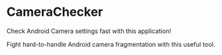 # CameraChecker

Check Android Camera settings fast with this application!

Fight hard-to-handle Android camera fragmentation with this useful tool.
